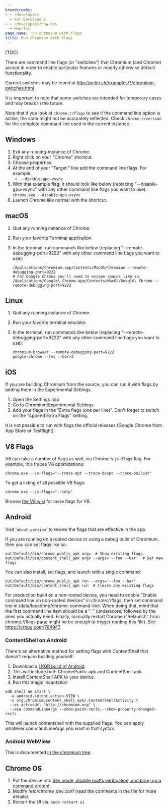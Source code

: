 ```yaml
---
breadcrumbs:
- - /developers
  - For Developers
- - /developers/how-tos
  - How-Tos
page_name: run-chromium-with-flags
title: Run Chromium with flags
---
```


[TOC]

There are command line flags (or "switches") that Chromium (and Chrome) accept
in order to enable particular features or modify otherwise default
functionality.

Current switches may be found at
<http://peter.sh/examples/?/chromium-switches.html>

It is important to note that some switches are intended for temporary cases and
may break in the future.

Note that if you look at `chrome://flags` to see if the command line option is
active, the state might not be accurately reflected. Check `chrome://version`
for the complete command line used in the current instance.

## Windows

1.  Exit any running-instance of Chrome.
2.  Right click on your "Chrome" shortcut.
3.  Choose properties.
4.  At the end of your "Target:" line add the command line flags. For
            example:
    *   `--disable-gpu-vsync`
5.  With that example flag, it should look like below (replacing
            "--disable-gpu-vsync" with any other command line flags you want to
            use):
    `chrome.exe --disable-gpu-vsync`
6.  Launch Chrome like normal with the shortcut.

## macOS

1.  Quit any running instance of Chrome.
2.  Run your favorite Terminal application.
3.  In the terminal, run commands like below (replacing
            "--remote-debugging-port=9222" with any other command line flags you
            want to use):

    ```none
    /Applications/Chromium.app/Contents/MacOS/Chromium --remote-debugging-port=9222
    # For Google Chrome you'll need to escape spaces like so: 
    /Applications/Google\ Chrome.app/Contents/MacOS/Google\ Chrome --remote-debugging-port=9222
    ```

## Linux

1.  Quit any running instance of Chrome.
2.  Run your favorite terminal emulator.
3.  In the terminal, run commands like below (replacing
            "--remote-debugging-port=9222" with any other command line flags you
            want to use):

    ```none
    chromium-browser --remote-debugging-port=9222
    google-chrome --foo --bar=2
    ```

## iOS

If you are building Chromium from the source, you can run it with flags by
adding them in the Experimental Settings.

1.  Open the Settings app
2.  Go to Chromium/Experimental Settings
3.  Add your flags in the "Extra flags (one per line)". Don't forget to
            switch on the "Append Extra Flags" setting.

It is not possible to run with flags the official releases (Google Chrome from
App Store or Testflight).

## V8 Flags

V8 can take a number of flags as well, via Chrome's `js-flags` flag. For
example, this traces V8 optimizations:

```none
chrome.exe --js-flags="--trace-opt --trace-deopt --trace-bailout"
```

To get a listing of all possible V8 flags:

```none
chrome.exe --js-flags="--help"
```

Browse [the V8 wiki](http://code.google.com/p/v8/w/list) for more flags for V8.

## Android

Visit '`about:version`' to review the flags that are effective in the app.

If you are running on a rooted device or using a debug build of Chromium, then
you can set flags like so:

```none
out/Default/bin/chrome_public_apk argv  # Show existing flags.
out/Default/bin/content_shell_apk argv --args='--foo --bar'  # Set new flags
```

You can also install, set flags, and launch with a single command:

```none
out/Default/bin/chrome_public_apk run --args='--foo --bar'
out/Default/bin/content_shell_apk run  # Clears any existing flags
```

For production build on a non-rooted device, you need to enable "Enable command
line on non-rooted devices" in chrome://flags, then set command line in
/data/local/tmp/chrome-command-line. When doing that, mind that the first
command line item should be a "_" (underscore) followed by the ones you actually
need. Finally, manually restart Chrome ("Relaunch" from chrome://flags page
might no be enough to trigger reading this file). See
<https://crbug.com/784947>.

### ContentShell on Android

There's an alternative method for setting flags with ContentShell that doesn't
require building yourself:

1.  Download a [LKGR build of
            Android](https://download-chromium.appspot.com/).
2.  This will include both ChromePublic.apk and ContentShell.apk
3.  Install ContentShell APK to your device.
4.  Run this magic incantation

```none
adb shell am start \
  -a android.intent.action.VIEW \
  -n org.chromium.content_shell_apk/.ContentShellActivity \
  --es activeUrl "http://chromium.org" \
  --esa commandLineArgs --show-paint-rects,--show-property-changed-rects
```

This will launch contentshell with the supplied flags. You can apply whatever
commandLineArgs you want in that syntax.

### Android WebView

This is documented [in the chromium
tree](https://chromium.googlesource.com/chromium/src/+/HEAD/android_webview/docs/commandline-flags.md).

## Chrome OS

1.  Put the device into [dev mode, disable rootfs verification, and
            bring up a command
            prompt](/chromium-os/poking-around-your-chrome-os-device).
2.  Modify /etc/chrome_dev.conf (read the comments in the file for more
            details).
3.  Restart the UI via:
    `sudo restart ui`